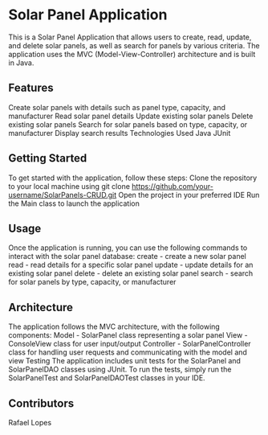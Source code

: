 # Solar Panel Application
This is a Solar Panel Application that allows users to create, read, update, and delete solar panels, as well as search for panels by various criteria. The application uses the MVC (Model-View-Controller) architecture and is built in Java.

## Features
Create solar panels with details such as panel type, capacity, and manufacturer
Read solar panel details
Update existing solar panels
Delete existing solar panels
Search for solar panels based on type, capacity, or manufacturer
Display search results 
Technologies Used
Java 
JUnit

## Getting Started
To get started with the application, follow these steps:
Clone the repository to your local machine using git clone https://github.com/your-username/SolarPanels-CRUD.git
Open the project in your preferred IDE
Run the Main class to launch the application

## Usage
Once the application is running, you can use the following commands to interact with the solar panel database:
create - create a new solar panel
read - read details for a specific solar panel
update - update details for an existing solar panel
delete - delete an existing solar panel
search - search for solar panels by type, capacity, or manufacturer

## Architecture
The application follows the MVC architecture, with the following components:
Model - SolarPanel class representing a solar panel
View - ConsoleView class for user input/output
Controller - SolarPanelController class for handling user requests and communicating with the model and view
Testing
The application includes unit tests for the SolarPanel and SolarPanelDAO classes using JUnit. To run the tests, simply run the SolarPanelTest and SolarPanelDAOTest classes in your IDE.

## Contributors
Rafael Lopes
